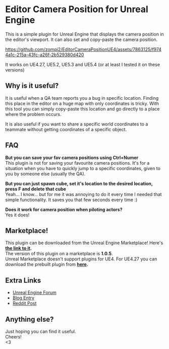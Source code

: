 # Editor Camera Position for Unreal Engine

This is a simple plugin for Unreal Engine that displays the camera position in the editor's viewport. It can also set and copy-paste the camera position.

https://github.com/zompi2/EditorCameraPositionUE4/assets/7863125/f9744a1c-215a-43fc-a26f-2b529380d420

It works on UE4.27, UE5.2, UE5.3 and UE5.4 (or at least I tested it on these versions)

## Why is it useful?

It is useful when a QA team reports you a bug in specific location. Finding this place in the editor on a huge map with only coordinates is tricky. With this tool you can simply copy-paste this location and go directly to a place where the problem occurs. 

It is also useful if you want to share a specific world coordinates to a teammate without getting coordinates of a specific object.

## FAQ

**But you can save your fav camera positions using Ctrl+Numer**  
This plugin is not for saving your favourite camera positions. It's for a situation when you have to quickly jump to a specific coordinates, given to you by someone else (usually the QA).

**But you can just spawn cube, set it's location to the desired location, press F and delete that cube**  
Yeah... I know... but for me it was annoying to do it every time I needed that simple functionality. It saves you that few seconds every time :)

**Does it work for camera position when piloting actors?**  
Yes it does!

## Marketplace!

This plugin can be downloaded from the Unreal Engine Marketplace! Here's **[the link to it](https://www.unrealengine.com/marketplace/en-US/product/9864b623739f4fbab30f4d877b137fc9).**  
The version of this plugin on a marketplace is **1.0.5**.  
Unreal Marketplace doesn't support plugins for UE4. For UE4.27 you can download the prebuilt plugin from **[here](https://github.com/zompi2/EditorCameraPositionUE4/raw/packs/Packs/EditorCameraPosition-4.27.zip).**

## Extra Links

* [Unreal Engine Forum](https://forums.unrealengine.com/t/plugin-editor-camera-position/764078)
* [Blog Entry](https://zompidev.blogspot.com/2023/03/editor-camera-position-plugin-for-ue4.html)
* [Reddit Post](https://www.reddit.com/r/unrealengine/comments/10u8rjx/nobody_asked_for_this_but_this_is_a_plugin_that)

## Anything else?

Just hoping you can find it useful.  
Cheers!  
<3  
